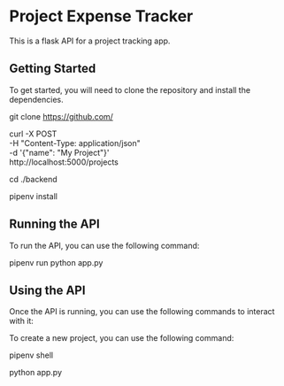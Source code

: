 # Project Expense Tracker
This is a flask API for a project tracking app.

## Getting Started
To get started, you will need to clone the repository and install the dependencies.

git clone https://github.com/


curl -X POST \
    -H "Content-Type: application/json" \
    -d '{"name": "My Project"}' \
    http://localhost:5000/projects


cd ./backend

pipenv install

## Running the API
To run the API, you can use the following command:

pipenv run python app.py

## Using the API
Once the API is running, you can use the following commands to interact with it:

To create a new project, you can use the following command:

pipenv shell

python app.py

